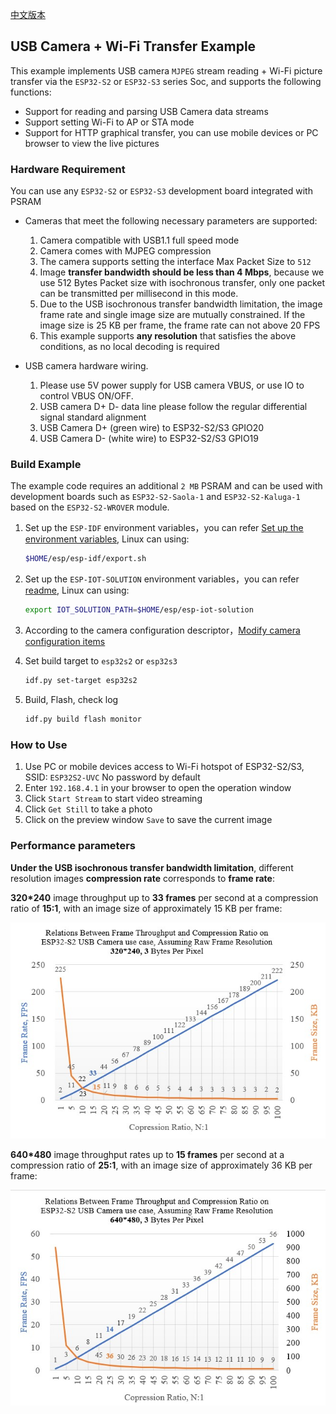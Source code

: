 [中文版本](./README_cn.md)

## USB Camera + Wi-Fi Transfer Example

This example implements USB camera `MJPEG` stream reading + Wi-Fi picture transfer via the `ESP32-S2` or `ESP32-S3` series Soc, and supports the following functions:

* Support for reading and parsing USB Camera data streams
* Support setting Wi-Fi to AP or STA mode
* Support for HTTP graphical transfer, you can use mobile devices or PC browser to view the live pictures

### Hardware Requirement

You can use any `ESP32-S2` or `ESP32-S3` development board integrated with PSRAM

* Cameras that meet the following necessary parameters are supported:
  1. Camera compatible with USB1.1 full speed mode
  2. Camera comes with MJPEG compression
  3. The camera supports setting the interface Max Packet Size to `512`
  4. Image **transfer bandwidth should be less than 4 Mbps**, because we use 512 Bytes Packet size with isochronous transfer, only one packet can be transmitted per millisecond in this mode.
  5. Due to the USB isochronous transfer bandwidth limitation, the image frame rate and single image size are mutually constrained. If the image size is 25 KB per frame, the frame rate can not above 20 FPS
  6. This example supports **any resolution** that satisfies the above conditions, as no local decoding is required

* USB camera hardware wiring.
  1. Please use 5V power supply for USB camera VBUS, or use IO to control VBUS ON/OFF.
  2. USB camera D+ D- data line please follow the regular differential signal standard alignment
  3. USB Camera D+ (green wire) to ESP32-S2/S3 GPIO20
  4. USB Camera D- (white wire) to ESP32-S2/S3 GPIO19

### Build Example

The example code requires an additional `2 MB` PSRAM and can be used with development boards such as `ESP32-S2-Saola-1` and `ESP32-S2-Kaluga-1` based on the `ESP32-S2-WROVER` module.

1. Set up the `ESP-IDF` environment variables，you can refer [Set up the environment variables](https://docs.espressif.com/projects/esp-idf/en/latest/esp32/get-started/index.html#step-4-set-up-the-environment-variables), Linux can using:

    ```bash
    $HOME/esp/esp-idf/export.sh
    ```

2. Set up the `ESP-IOT-SOLUTION` environment variables，you can refer [readme](../../../../README.md), Linux can using:

    ```bash
    export IOT_SOLUTION_PATH=$HOME/esp/esp-iot-solution
    ```

3. According to the camera configuration descriptor，[Modify camera configuration items](../../../../components/usb/uvc_stream/README.md)
4.  Set build target to `esp32s2` or `esp32s3`

    ```bash
    idf.py set-target esp32s2
    ```

5. Build, Flash, check log

    ```bash
    idf.py build flash monitor
    ```

### How to Use

1. Use PC or mobile devices access to Wi-Fi hotspot of ESP32-S2/S3, SSID: `ESP32S2-UVC` No password by default
2. Enter `192.168.4.1` in your browser to open the operation window
3. Click `Start Stream` to start video streaming
4. Click `Get Still` to take a photo
5. Click on the preview window `Save` to save the current image

### Performance parameters

**Under the USB isochronous transfer bandwidth limitation**, different resolution images **compression rate** corresponds to **frame rate**:

  **320*240** image throughput up to **33 frames** per second at a compression ratio of **15:1**, with an image size of approximately 15 KB per frame:

  ![](./_static/320_240_fps.jpg)

  **640*480** image throughput rates up to **15 frames** per second at a compression ratio of **25:1**, with an image size of approximately 36 KB per frame:

  ![](./_static/640_480_fps.jpg)
